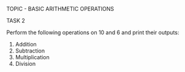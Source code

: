 TOPIC - BASIC ARITHMETIC OPERATIONS

TASK 2

Perform the following operations on 10 and 6 and print their outputs:

1. Addition
2. Subtraction
3. Multiplication
4. Division